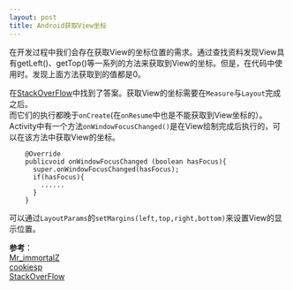 ```yaml
---
layout: post
title: Android获取View坐标
---
```


在开发过程中我们会存在获取View的坐标位置的需求。通过查找资料发现View具有getLeft()、getTop()等一系列的方法来获取到View的坐标。但是，在代码中使用时。发现上面方法获取到的值都是0。  

在[StackOverFlow](http://stackoverflow.com/questions/12052570/getright-getleft-gettop-returning-zero)中找到了答案。获取View的坐标需要在`Measure`与`Layout`完成之后。  
而它们的执行都晚于`onCreate`(在`onResume`中也是不能获取到View坐标的）。Activity中有一个方法`onWindowFocusChanged()`是在View绘制完成后执行的，可以在该方法中获取View的坐标。  
```
    @Override
    publicvoid onWindowFocusChanged (boolean hasFocus){
      super.onWindowFocusChanged(hasFocus);
      if(hasFocus){
    	......
      }
    }
```
可以通过`LayoutParams`的`setMargins(left,top,right,bottom)`来设置View的显示位置。


**参考**：    
[Mr_immortalZ](http://blog.csdn.net/mr_immortalz/article/details/51168278)    
[cookiesp](http://cookiesp.pixnet.net/blog/post/96269514)    
[StackOverFlow](http://stackoverflow.com/questions/12052570/getright-getleft-gettop-returning-zero)


